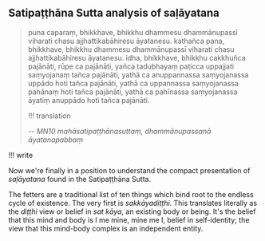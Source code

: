 
## Satipaṭṭhāna Sutta analysis of saḷāyatana

> puna caparaṃ, bhikkhave, bhikkhu dhammesu dhammānupassī viharati chasu ajjhattikabāhiresu āyatanesu. kathañca pana, bhikkhave, bhikkhu dhammesu dhammānupassī viharati chasu ajjhattikabāhiresu āyatanesu. idha, bhikkhave, bhikkhu cakkhuñca pajānāti, rūpe ca pajānāti, yañca tadubhayaṃ paṭicca uppajjati saṃyojanaṃ tañca pajānāti, yathā ca anuppannassa saṃyojanassa uppādo hoti tañca pajānāti, yathā ca uppannassa saṃyojanassa pahānaṃ hoti tañca pajānāti, yathā ca pahīnassa saṃyojanassa āyatiṃ anuppādo hoti tañca pajānāti.
> 
> !!! translation
> 
> -- *MN10 mahāsatipaṭṭhānasuttaṃ, dhammānupassanā āyatanapabbaṃ*

!!! write

Now we're finally in a position to understand the compact presentation of *saḷāyatana* found in the Satipaṭṭhāna Sutta.

The fetters are a traditional list of ten things which bind root to the endless cycle of existence. The very first is *sakkāyadiṭṭhi*. This translates literally as the *diṭṭhi* view or belief in *sat kāya*, an existing body or being. It's the belief that this mind and body is I me mine, mine me I, belief in self-identity; the view that this mind-body complex is an independent entity.

